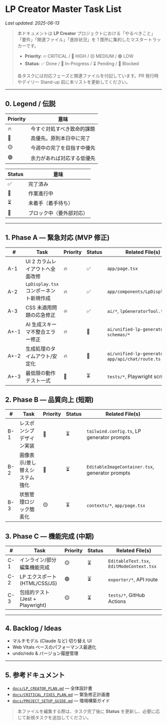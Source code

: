 # LP Creator Master Task List

_Last updated: 2025-06-13_

> 本ドキュメントは **LP Creator** プロジェクトにおける「やるべきこと」「要件」「関連ファイル」「進捗状況」を 1 箇所に集約したマスタートラッカーです。
>
> - **Priority**: 🔥 CRITICAL / 🔴 HIGH / 🟡 MEDIUM / 🟢 LOW
> - **Status**: ✅ Done / 🔄 In-Progress / ⏳ Pending / 🚧 Blocked
>
> 各タスクには対応フェーズと関連ファイルを付記しています。PR 発行時やデイリー Stand-up 前に本リストを更新してください。

---

## 0. Legend / 伝説
| Priority | 意味 |
| --- | --- |
| 🔥 | 今すぐ対処すべき致命的課題 |
| 🔴 | 高優先。原則本日中に完了 |
| 🟡 | 今週中の完了を目指す中優先 |
| 🟢 | 余力があれば対応する低優先 |

| Status | 意味 |
| --- | --- |
| ✅ | 完了済み |
| 🔄 | 作業進行中 |
| ⏳ | 未着手（着手待ち） |
| 🚧 | ブロック中（要外部対応） |

---

## 1. Phase A — 緊急対応 (MVP 修正)
| # | Task | Priority | Status | Related File(s) |
| - | ---- | -------- | ------ | --------------- |
| A-1 | UI 2 カラムレイアウトへ全面改修 | 🔥 | ✅ | `app/page.tsx` |
| A-2 | `LpDisplay.tsx` コンポーネント新規作成 | 🔥 | ✅ | `app/components/LpDisplay.tsx` |
| A-3 | CSS 未適用問題の応急修正 | 🔥 | ✅ | `ai/*`, `lpGeneratorTool.ts` |
| A+-1 | AI 生成スキーマ不整合エラー修正 | 🔥 | 🔄 | `ai/unified-lp-generator.ts`, `schemas/*` |
| A+-2 | 生成処理のタイムアウト/安定化 | 🔥 | 🔄 | `ai/unified-lp-generator.ts`, `app/api/chat/route.ts` |
| A+-3 | 最低限の動作テスト一式 | 🔴 | ⏳ | `tests/*`, Playwright scripts |

## 2. Phase B — 品質向上 (短期)
| # | Task | Priority | Status | Related File(s) |
| - | ---- | -------- | ------ | --------------- |
| B-1 | レスポンシブデザイン実装 | 🔴 | ⏳ | `tailwind.config.ts`, LP generator prompts |
| B-2 | 画像表示/差し替えシステム強化 | 🔴 | ⏳ | `EditableImageContainer.tsx`, generator prompts |
| B-3 | 状態管理ロジック簡素化 | 🟡 | ⏳ | `contexts/*`, `app/page.tsx` |

## 3. Phase C — 機能完成 (中期)
| # | Task | Priority | Status | Related File(s) |
| - | ---- | -------- | ------ | --------------- |
| C-1 | インライン/部分編集機能完成 | 🟡 | ⏳ | `EditableText.tsx`, `EditModeContext.tsx` |
| C-2 | LP エクスポート (HTML/CSS/JS) | 🟢 | ⏳ | `exporter/*`, API route |
| C-3 | 包括的テスト (Jest + Playwright) | 🟡 | ⏳ | `tests/*`, GitHub Actions |

---

## 4. Backlog / Ideas
- マルチモデル (Claude など) 切り替え UI
- Web Vitals ベースのパフォーマンス最適化
- undo/redo & バージョン履歴管理

---

## 5. 参考ドキュメント
- [`docs/LP_CREATOR_PLAN.md`](./LP_CREATOR_PLAN.md) — 全体設計書
- [`docs/CRITICAL_FIXES_PLAN.md`](./CRITICAL_FIXES_PLAN.md) — 緊急修正計画書
- [`docs/PROJECT_SETUP_GUIDE.md`](./PROJECT_SETUP_GUIDE.md) — 環境構築ガイド

> 本ファイルを編集する際は、タスク完了後に **Status** を更新し、必要に応じて新規タスクを追加してください。
